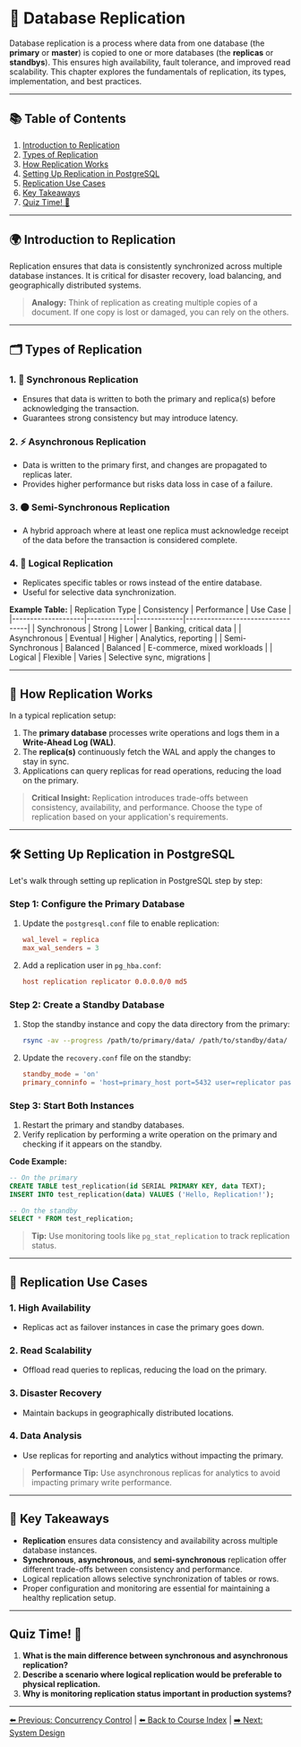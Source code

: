 # 🔁 Database Replication

Database replication is a process where data from one database (the **primary** or **master**) is copied to one or more databases (the **replicas** or **standbys**). This ensures high availability, fault tolerance, and improved read scalability. This chapter explores the fundamentals of replication, its types, implementation, and best practices.

---

## 📚 Table of Contents

1. [Introduction to Replication](#introduction-to-replication)
2. [Types of Replication](#types-of-replication)
3. [How Replication Works](#how-replication-works)
4. [Setting Up Replication in PostgreSQL](#setting-up-replication-in-postgresql)
5. [Replication Use Cases](#replication-use-cases)
6. [Key Takeaways](#key-takeaways)
7. [Quiz Time! 🧠](#quiz-time-)

---

## 🌍 Introduction to Replication

Replication ensures that data is consistently synchronized across multiple database instances. It is critical for disaster recovery, load balancing, and geographically distributed systems.

> **Analogy:** Think of replication as creating multiple copies of a document. If one copy is lost or damaged, you can rely on the others.

---

## 🗂️ Types of Replication

### 1. 🔗 **Synchronous Replication**
   - Ensures that data is written to both the primary and replica(s) before acknowledging the transaction.
   - Guarantees strong consistency but may introduce latency.

### 2. ⚡ **Asynchronous Replication**
   - Data is written to the primary first, and changes are propagated to replicas later.
   - Provides higher performance but risks data loss in case of a failure.

### 3. 🟠 **Semi-Synchronous Replication**
   - A hybrid approach where at least one replica must acknowledge receipt of the data before the transaction is considered complete.

### 4. 🧩 **Logical Replication**
   - Replicates specific tables or rows instead of the entire database.
   - Useful for selective data synchronization.

**Example Table:**
| Replication Type   | Consistency | Performance | Use Case                        |
|--------------------|-------------|-------------|----------------------------------|
| Synchronous        | Strong      | Lower       | Banking, critical data           |
| Asynchronous       | Eventual    | Higher      | Analytics, reporting             |
| Semi-Synchronous   | Balanced    | Balanced    | E-commerce, mixed workloads      |
| Logical            | Flexible    | Varies      | Selective sync, migrations       |

---

## 🔬 How Replication Works

In a typical replication setup:
1. The **primary database** processes write operations and logs them in a **Write-Ahead Log (WAL)**.
2. The **replica(s)** continuously fetch the WAL and apply the changes to stay in sync.
3. Applications can query replicas for read operations, reducing the load on the primary.

> **Critical Insight:** Replication introduces trade-offs between consistency, availability, and performance. Choose the type of replication based on your application's requirements.

---

## 🛠️ Setting Up Replication in PostgreSQL

Let's walk through setting up replication in PostgreSQL step by step:

### Step 1: Configure the Primary Database
1. Update the `postgresql.conf` file to enable replication:
   ```conf
   wal_level = replica
   max_wal_senders = 3
   ```
2. Add a replication user in `pg_hba.conf`:
   ```conf
   host replication replicator 0.0.0.0/0 md5
   ```

### Step 2: Create a Standby Database
1. Stop the standby instance and copy the data directory from the primary:
   ```bash
   rsync -av --progress /path/to/primary/data/ /path/to/standby/data/
   ```
2. Update the `recovery.conf` file on the standby:
   ```conf
   standby_mode = 'on'
   primary_conninfo = 'host=primary_host port=5432 user=replicator password=your_password'
   ```

### Step 3: Start Both Instances
1. Restart the primary and standby databases.
2. Verify replication by performing a write operation on the primary and checking if it appears on the standby.

**Code Example:**
```sql
-- On the primary
CREATE TABLE test_replication(id SERIAL PRIMARY KEY, data TEXT);
INSERT INTO test_replication(data) VALUES ('Hello, Replication!');

-- On the standby
SELECT * FROM test_replication;
```

> **Tip:** Use monitoring tools like `pg_stat_replication` to track replication status.

---

## 🚦 Replication Use Cases

### 1. **High Availability**
   - Replicas act as failover instances in case the primary goes down.

### 2. **Read Scalability**
   - Offload read queries to replicas, reducing the load on the primary.

### 3. **Disaster Recovery**
   - Maintain backups in geographically distributed locations.

### 4. **Data Analysis**
   - Use replicas for reporting and analytics without impacting the primary.

> **Performance Tip:** Use asynchronous replicas for analytics to avoid impacting primary write performance.

---

## 🧠 Key Takeaways

- **Replication** ensures data consistency and availability across multiple database instances.
- **Synchronous**, **asynchronous**, and **semi-synchronous** replication offer different trade-offs between consistency and performance.
- Logical replication allows selective synchronization of tables or rows.
- Proper configuration and monitoring are essential for maintaining a healthy replication setup.

---

## Quiz Time! 🧠

1. **What is the main difference between synchronous and asynchronous replication?**
2. **Describe a scenario where logical replication would be preferable to physical replication.**
3. **Why is monitoring replication status important in production systems?**

---

[⬅️ Previous: Concurrency Control](08-concurrency-control.md) | [⬅️ Back to Course Index](README.md) | [➡️ Next: System Design](10-database-system-design.md)